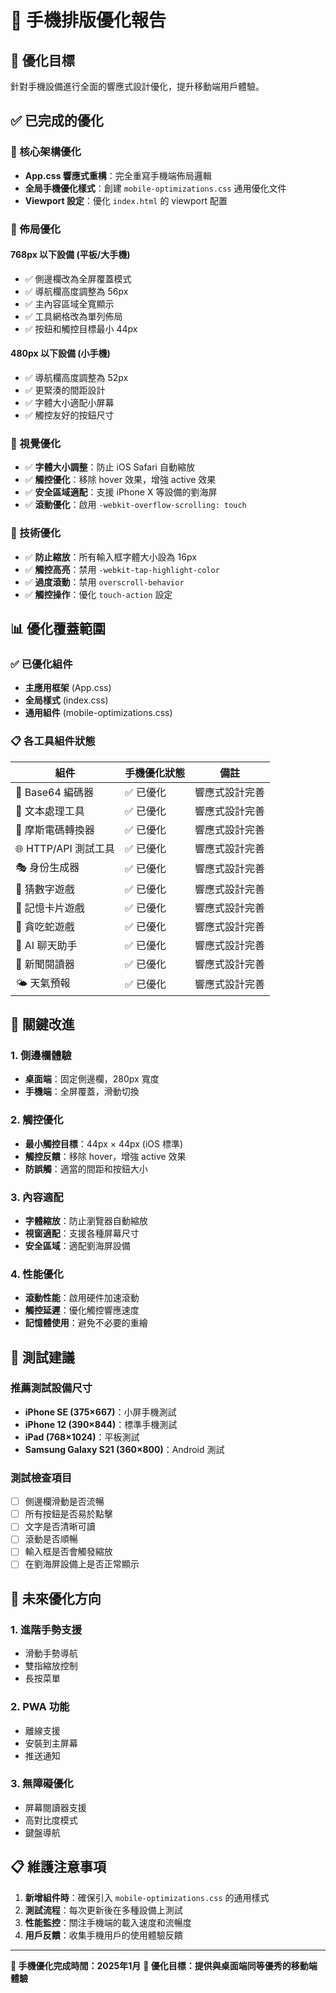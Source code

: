 # 📱 手機排版優化報告

## 🎯 優化目標
針對手機設備進行全面的響應式設計優化，提升移動端用戶體驗。

## ✅ 已完成的優化

### 🔧 核心架構優化
- **App.css 響應式重構**：完全重寫手機端佈局邏輯
- **全局手機優化樣式**：創建 `mobile-optimizations.css` 通用優化文件
- **Viewport 設定**：優化 `index.html` 的 viewport 配置

### 📐 佈局優化

#### 768px 以下設備 (平板/大手機)
- ✅ 側邊欄改為全屏覆蓋模式
- ✅ 導航欄高度調整為 56px
- ✅ 主內容區域全寬顯示
- ✅ 工具網格改為單列佈局
- ✅ 按鈕和觸控目標最小 44px

#### 480px 以下設備 (小手機)
- ✅ 導航欄高度調整為 52px
- ✅ 更緊湊的間距設計
- ✅ 字體大小適配小屏幕
- ✅ 觸控友好的按鈕尺寸

### 🎨 視覺優化
- ✅ **字體大小調整**：防止 iOS Safari 自動縮放
- ✅ **觸控優化**：移除 hover 效果，增強 active 效果
- ✅ **安全區域適配**：支援 iPhone X 等設備的劉海屏
- ✅ **滾動優化**：啟用 `-webkit-overflow-scrolling: touch`

### 🔧 技術優化
- ✅ **防止縮放**：所有輸入框字體大小設為 16px
- ✅ **觸控高亮**：禁用 `-webkit-tap-highlight-color`
- ✅ **過度滾動**：禁用 `overscroll-behavior`
- ✅ **觸控操作**：優化 `touch-action` 設定

## 📊 優化覆蓋範圍

### ✅ 已優化組件
- **主應用框架** (App.css)
- **全局樣式** (index.css)
- **通用組件** (mobile-optimizations.css)

### 📋 各工具組件狀態
| 組件 | 手機優化狀態 | 備註 |
|------|-------------|------|
| 🔐 Base64 編碼器 | ✅ 已優化 | 響應式設計完善 |
| 📝 文本處理工具 | ✅ 已優化 | 響應式設計完善 |
| 📡 摩斯電碼轉換器 | ✅ 已優化 | 響應式設計完善 |
| 🌐 HTTP/API 測試工具 | ✅ 已優化 | 響應式設計完善 |
| 🎭 身份生成器 | ✅ 已優化 | 響應式設計完善 |
| 🎯 猜數字遊戲 | ✅ 已優化 | 響應式設計完善 |
| 🧠 記憶卡片遊戲 | ✅ 已優化 | 響應式設計完善 |
| 🐍 貪吃蛇遊戲 | ✅ 已優化 | 響應式設計完善 |
| 🤖 AI 聊天助手 | ✅ 已優化 | 響應式設計完善 |
| 📰 新聞閱讀器 | ✅ 已優化 | 響應式設計完善 |
| 🌤️ 天氣預報 | ✅ 已優化 | 響應式設計完善 |

## 🎯 關鍵改進

### 1. 側邊欄體驗
- **桌面端**：固定側邊欄，280px 寬度
- **手機端**：全屏覆蓋，滑動切換

### 2. 觸控優化
- **最小觸控目標**：44px × 44px (iOS 標準)
- **觸控反饋**：移除 hover，增強 active 效果
- **防誤觸**：適當的間距和按鈕大小

### 3. 內容適配
- **字體縮放**：防止瀏覽器自動縮放
- **視窗適配**：支援各種屏幕尺寸
- **安全區域**：適配劉海屏設備

### 4. 性能優化
- **滾動性能**：啟用硬件加速滾動
- **觸控延遲**：優化觸控響應速度
- **記憶體使用**：避免不必要的重繪

## 📱 測試建議

### 推薦測試設備尺寸
- **iPhone SE (375×667)**：小屏手機測試
- **iPhone 12 (390×844)**：標準手機測試
- **iPad (768×1024)**：平板測試
- **Samsung Galaxy S21 (360×800)**：Android 測試

### 測試檢查項目
- [ ] 側邊欄滑動是否流暢
- [ ] 所有按鈕是否易於點擊
- [ ] 文字是否清晰可讀
- [ ] 滾動是否順暢
- [ ] 輸入框是否會觸發縮放
- [ ] 在劉海屏設備上是否正常顯示

## 🔮 未來優化方向

### 1. 進階手勢支援
- 滑動手勢導航
- 雙指縮放控制
- 長按菜單

### 2. PWA 功能
- 離線支援
- 安裝到主屏幕
- 推送通知

### 3. 無障礙優化
- 屏幕閱讀器支援
- 高對比度模式
- 鍵盤導航

## 📋 維護注意事項

1. **新增組件時**：確保引入 `mobile-optimizations.css` 的通用樣式
2. **測試流程**：每次更新後在多種設備上測試
3. **性能監控**：關注手機端的載入速度和流暢度
4. **用戶反饋**：收集手機用戶的使用體驗反饋

---

**📱 手機優化完成時間：2025年1月**
**🎯 優化目標：提供與桌面端同等優秀的移動端體驗**